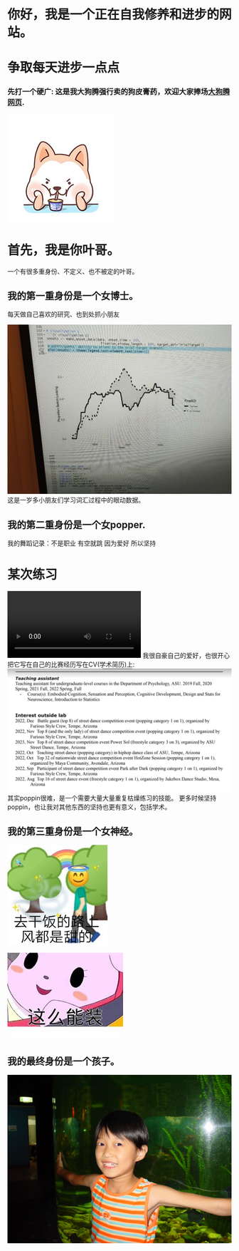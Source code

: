 # 你好，我是一个正在自我修养和进步的网站。
# 争取每天进步一点点

### 先打一个硬广: 这是我大狗腾强行卖的狗皮膏药，欢迎大家捧场[大狗腾网页](http://terry3t.com).
![Page Speed](/README_images/achai.jpeg)

# 首先，我是你叶哥。
一个有很多重身份、不定义、也不被定的叶哥。


## 我的第一重身份是一个女博士。
每天做自己喜欢的研究、也到处抓小朋友

![Page Speed](/README_images/EyetrackingYe.jpeg)
这是一岁多小朋友们学习词汇过程中的眼动数据。

## 我的第二重身份是一个女popper.

我的舞蹈记录：不是职业 有空就跳 因为爱好 所以坚持
# 某次练习
![Page Speed](/README_images/danceYe.mp4)
我很自豪自己的爱好，也很开心把它写在自己的比赛经历写在CV(学术简历)上:
![Page Speed](/README_images/BattleCV.jpeg)
其实poppin很难，是一个需要大量大量重复枯燥练习的技能。
更多时候坚持poppin，也让我对其他东西的坚持也更有意义，包括学术。


## 我的第三重身份是一个女神经。

![Page Speed](/README_images/ganfan.jpeg)

![Page Speed](/README_images/zhuang.jpeg)

## 我的最终身份是一个孩子。
![Page Speed](/README_images/LittleYe.jpeg)
